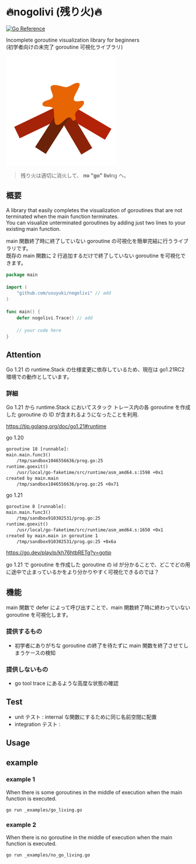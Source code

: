 # 🔥nogolivi (残り火)🔥

[![Go Reference](https://pkg.go.dev/badge/github.com/usuyuki/nogolivi.svg)](https://pkg.go.dev/github.com/usuyuki/nogolivi)

Incomplete goroutine visualization library for beginners  
(初学者向けの未完了 goroutine 可視化ライブラリ)

<img width="300" alt="SCR-20230502-nedr" src="logo.png">

> 残り火は適切に消火して、 **no "go" livi**ng へ。

## 概要

A library that easily completes the visualization of goroutines that are not terminated when the main function terminates.  
You can visualize unterminated goroutines by adding just two lines to your existing main function.

main 関数終了時に終了していない goroutine の可視化を簡単完結に行うライブラリです。  
既存の main 関数に 2 行追加するだけで終了していない goroutine を可視化できます。

```go
package main

import (
	"github.com/usuyuki/nogolivi" // add
)

func main() {
	defer nogolivi.Trace() // add

	// your code here
}

```

## Attention

Go 1.21 の runtime.Stack の仕様変更に依存しているため、現在は go1.21RC2 環境での動作としています。

### 詳細

Go 1.21 から runtime.Stack においてスタック トレース内の各 goroutine を作成した goroutine の ID が含まれるようになったことを利用.

https://tip.golang.org/doc/go1.21#runtime

go 1.20

```
goroutine 18 [runnable]:
main.main.func3()
	/tmp/sandbox1046556636/prog.go:25
runtime.goexit()
	/usr/local/go-faketime/src/runtime/asm_amd64.s:1598 +0x1
created by main.main
	/tmp/sandbox1046556636/prog.go:25 +0x71

```

go 1.21

```
goroutine 8 [runnable]:
main.main.func3()
	/tmp/sandbox910302531/prog.go:25
runtime.goexit()
	/usr/local/go-faketime/src/runtime/asm_amd64.s:1650 +0x1
created by main.main in goroutine 1
	/tmp/sandbox910302531/prog.go:25 +0x6a
```

https://go.dev/play/p/kh76htbRETg?v=gotip

go 1.21 で goroutine を作成した goroutine の id が分かることで、どこでどの用に途中で止まっているかをより分かりやすく可視化できるのでは？

## 機能

main 関数で defer によって呼び出すことで、main 関数終了時に終わっていない goroutine を可視化します。

### 提供するもの

- 初学者にありがちな goroutine の終了を待たずに main 関数を終了させてしまうケースの検知

### 提供しないもの

- go tool trace にあるような高度な状態の確認

## Test

- unit テスト : internal な関数にするために同じ名前空間に配置
- integration テスト :

## Usage

## example

### example 1

When there is some goroutines in the middle of execution when the main function is executed.

```shell
go run _examples/go_living.go
```

### example 2

When there is no goroutine in the middle of execution when the main function is executed.

```shell
go run _examples/no_go_living.go
```
